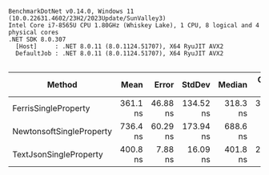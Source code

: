 ```

BenchmarkDotNet v0.14.0, Windows 11 (10.0.22631.4602/23H2/2023Update/SunValley3)
Intel Core i7-8565U CPU 1.80GHz (Whiskey Lake), 1 CPU, 8 logical and 4 physical cores
.NET SDK 8.0.307
  [Host]     : .NET 8.0.11 (8.0.1124.51707), X64 RyuJIT AVX2
  DefaultJob : .NET 8.0.11 (8.0.1124.51707), X64 RyuJIT AVX2


```
| Method                   | Mean     | Error    | StdDev    | Median   | Code Size | Gen0   | Allocated |
|------------------------- |---------:|---------:|----------:|---------:|----------:|-------:|----------:|
| FerrisSingleProperty     | 361.1 ns | 46.88 ns | 134.52 ns | 318.3 ns |   3,361 B | 0.0515 |     216 B |
| NewtonsoftSingleProperty | 736.4 ns | 60.29 ns | 173.94 ns | 688.6 ns |     904 B | 0.3223 |    1352 B |
| TextJsonSingleProperty   | 400.8 ns |  7.88 ns |  16.09 ns | 401.8 ns |   2,256 B | 0.0153 |      64 B |
